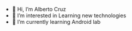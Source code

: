 - 👋 Hi, I’m Alberto Cruz
- 👀 I’m interested in Learning new technologies 
- 🌱 I’m currently learning Android lab 

<!---
Alberomxfr/Alberomxfr is a ✨ special ✨ repository because its `README.md` (this file) appears on your GitHub profile.
You can click the Preview link to take a look at your changes.
--->
